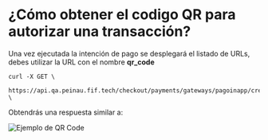 # ¿Cómo obtener el codigo QR para autorizar una transacción?

Una vez ejecutada la intención de pago se desplegará el listado de URLs, debes utilizar la URL con el nombre **qr_code**

```
curl -X GET \
  https://api.qa.peinau.fif.tech/checkout/payments/gateways/pagoinapp/credit/{id}/qr \
```

Obtendrás una respuesta similar a:

![Ejemplo de QR Code](pagos/images/qr_code.png)
